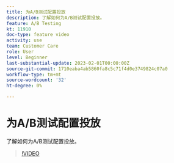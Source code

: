 ```yaml
---
title: 为A/B测试配置投放
description: 了解如何为A/B测试配置投放。
feature: A/B Testing
kt: 11910
doc-type: feature video
activity: use
team: Customer Care
role: User
level: Beginner
last-substantial-update: 2023-02-01T00:00:00Z
source-git-commit: 1710eaba4ab5860fa8c5c71f4d0e3749824c07a0
workflow-type: tm+mt
source-wordcount: '32'
ht-degree: 0%

---
```



# 为A/B测试配置投放

了解如何为A/B测试配置投放。

>[!VIDEO](https://video.tv.adobe.com/v/3415929?quality=12)

